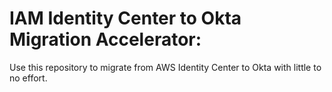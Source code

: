 # IAM Identity Center to Okta Migration Accelerator:

Use this repository to migrate from AWS Identity Center to Okta with little to no effort.
